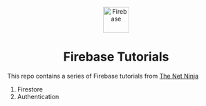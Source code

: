 <p align="center">
  <img alt="Firebase" src="https://firebase.google.com/images/brand-guidelines/logo-vertical.png" width="60" />
</p>
<h1 align="center">
  Firebase Tutorials
</h1>

This repo contains a series of Firebase tutorials from <a href='https://www.youtube.com/channel/UCW5YeuERMmlnqo4oq8vwUpg'>The Net Ninja</a>


1. Firestore
2. Authentication